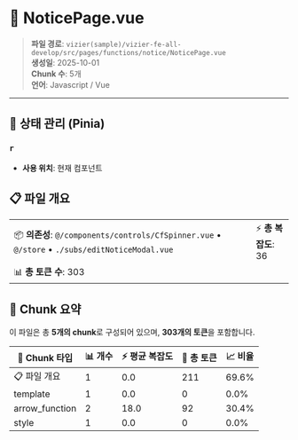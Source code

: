 # 📄 NoticePage.vue

> **파일 경로**: `vizier(sample)/vizier-fe-all-develop/src/pages/functions/notice/NoticePage.vue`  
> **생성일**: 2025-10-01  
> **Chunk 수**: 5개  
> **언어**: Javascript / Vue
---


## 🏪 상태 관리 (Pinia)

### `r`
- **사용 위치**: 현재 컴포넌트




## 📋 파일 개요

| | |
|--|--|
| 📦 **의존성**: `@/components/controls/CfSpinner.vue` • `@/store` • `./subs/editNoticeModal.vue` | ⚡ **총 복잡도**: 36 |
| 📊 **총 토큰 수**: 303 |  |






## 🧩 Chunk 요약

이 파일은 총 **5개의 chunk**로 구성되어 있으며, **303개의 토큰**을 포함합니다.

| 🧩 Chunk 타입 | 📊 개수 | ⚡ 평균 복잡도 | 📝 총 토큰 | 📈 비율 |
|---------------|--------|-------------|----------|--------|
| 📋 파일 개요 | 1 | 0.0 | 211 | 69.6% |
| template | 1 | 0.0 | 0 | 0.0% |
| arrow_function | 2 | 18.0 | 92 | 30.4% |
| style | 1 | 0.0 | 0 | 0.0% |

